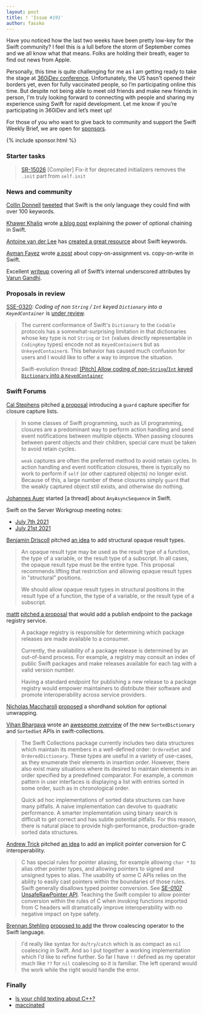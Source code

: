 ```yaml
---
layout: post
title: ! 'Issue #191'
author: fassko
---
```


Have you noticed how the last two weeks have been pretty low-key for the Swift community? I feel this is a lull before the storm of September comes and we all know what that means. Folks are holding their breath, eager to find out news from Apple.

Personally, this time is quite challenging for me as I am getting ready to take the stage at [360iDev conference](https://360idev.com/). Unfortunately, the US hasn't opened their borders yet, even for fully vaccinated people, so I’m participating online this time. But despite not being able to meet old friends and make new friends in person, I'm truly looking forward to connecting with people and sharing my experience using Swift for rapid development. Let me know if you’re participating in 360iDev and let’s meet up!

For those of you who want to give back to community and support the Swift Weekly Brief, we are open for [sponsors](https://swiftweeklybrief.com/sponsorship/).

<!--excerpt-->

{% include sponsor.html %}

### Starter tasks

> [SR-15026](https://bugs.swift.org/browse/SR-15026) [Compiler] Fix-it for deprecated initializers removes the `.init` part from `self.init`

### News and community

[Collin Donnell](https://twitter.com/collindonnell) [tweeted](https://twitter.com/collindonnell/status/1420950032669286402) that Swift is the only language they could find with over 100 keywords.

[Khawer Khaliq](https://twitter.com/khawerkhaliq) wrote [a blog post](https://khawerkhaliq.com/blog/swift-optional-chaining/) explaining the power of optional chaining in Swift.

[Antoine van der Lee](https://www.twitter.com/twannl) has [created a great resource](https://www.avanderlee.com/#h-swift-keywords) about Swift keywords.

[Ayman Fayez](https://aymanmoo.medium.com/) wrote [a post](https://aymanmoo.medium.com/copy-on-assignment-vs-copy-on-write-in-swift-c3016b343d06) about copy-on-assignment vs. copy-on-write in Swift.

Excellent [writeup](https://t.co/ahsYLaO8lZ?amp=1) covering all of Swift’s internal underscored attributes by [Varun Gandhi](https://twitter.com/typesanitizer).

### Proposals in review

[SSE-0320](https://github.com/apple/swift-evolution/blob/main/proposals/0320-codingkeyrepresentable.md): *Coding of non `String` / `Int` keyed `Dictionary` into a `KeyedContainer`* is [under review](https://forums.swift.org/t/se-0320-coding-of-non-string-int-keyed-dictionary-into-a-keyedcontainer/50903).

> The current conformance of Swift's `Dictionary` to the `Codable` protocols has a somewhat-surprising limitation in that dictionaries whose key type is not `String` or `Int` (values directly representable in `CodingKey` types) encode not as `KeyedContainer`s but as `UnkeyedContainer`s. This behavior has caused much confusion for users and I would like to offer a way to improve the situation.
> 
> Swift-evolution thread: [[Pitch] Allow coding of non-`String`/`Int` keyed `Dictionary` into a `KeyedContainer`](https://forums.swift.org/t/pitch-allow-coding-of-non-string-int-keyed-dictionary-into-a-keyedcontainer/44593)

### Swift Forums

[Cal Stephens](https://twitter.com/calstephens98) pitched [a proposal](https://forums.swift.org/t/guard-capture-specifier-for-closure-capture-lists/50805) introducing a `guard` capture specifier for closure capture lists.

> In some classes of Swift programming, such as UI programming, closures are a predominant way to perform action handling and send event notifications between multiple objects. When passing closures between parent objects and their children, special care must be taken to avoid retain cycles.
>
> `weak` captures are often the preferred method to avoid retain cycles. In action handling and event notification closures, there is typically no work to perform if `self` (or other captured objects) no longer exist. Because of this, a large number of these closures simply `guard` that the weakly captured object still exists, and otherwise do nothing.

[Johannes Auer](https://forums.swift.org/u/jmjauer) started [a thread] about `AnyAsyncSequence` in Swift.

Swift on the Server Workgroup meeting notes:

* [July 7th 2021](https://forums.swift.org/t/july-7th-2021/50960)
* [July 21st 2021](https://forums.swift.org/t/july-21st-2021/50961)

[Benjamin Driscoll](https://forums.swift.org/u/bdriscoll) pitched [an idea](https://forums.swift.org/t/structural-opaque-result-types/50998) to add structural opaque result types.

> An opaque result type may be used as the result type of a function, the type of a variable, or the result type of a subscript. In all cases, the opaque result type must be the entire type. This proposal recommends lifting that restriction and allowing opaque result types in "structural" positions.
> 
> We should allow opaque result types in structural positions in the result type of a function, the type of a variable, or the result type of a subscript.

[mattt](https://twitter.com/mattt) [pitched a proposal](https://forums.swift.org/t/package-registry-service-publish-endpoint/51067) that would add a publish endpoint to the package registry service.

> A package registry is responsible for determining which package releases are made available to a consumer.
> 
> Currently, the availability of a package release is determined by an out-of-band process. For example, a registry may consult an index of public Swift packages and make releases available for each tag with a valid version number.
> 
> Having a standard endpoint for publishing a new release to a package registry would empower maintainers to distribute their software and promote interoperability across service providers.

[Nicholas Maccharoli](https://forums.swift.org/u/nicholas_maccharoli) [proposed](https://forums.swift.org/t/if-guard-shorthand-for-optional-unwrapping/51088) a shordhand solution for optional unwrapping.

[Vihan Bhargava](https://forums.swift.org/u/vihan) wrote an [aweseome overview](https://forums.swift.org/t/api-review-sorted-collections/51109) of the new `SortedDictionary` and `SortedSet` APIs in swift-collections.

> The Swift Collections package currently includes two data structures which maintain its members in a well-defined order: `OrderedSet` and `OrderedDictionary`. These types are useful in a variety of use-cases, as they enumerate their elements in insertion order. However, there also exist many situations where its desired to maintain elements in an order specified by a predefined comparator. For example, a common pattern in user interfaces is displaying a list with entries sorted in some order, such as in chronological order.
>
> Quick ad hoc implementations of sorted data structures can have many pitfalls. A naive implementation can devolve to quadratic performance. A smarter implementation using binary search is difficult to get correct and has subtle potential pitfalls. For this reason, there is natural place to provide high-performance, production-grade sorted data structures.

[Andrew Trick](https://forums.swift.org/u/andrew_trick/) pitched [an idea](https://forums.swift.org/t/pitch-implicit-pointer-conversion-for-c-interoperability/51129) to add an implicit pointer conversion for C interoperability.

> C has special rules for pointer aliasing, for example allowing `char *` to alias other pointer types, and allowing pointers to signed and unsigned types to alias. The usability of some C APIs relies on the ability to easily cast pointers within the boundaries of those rules. Swift generally disallows typed pointer conversion. See [SE-0107 UnsafeRawPointer API](https://github.com/apple/swift-evolution/blob/main/proposals/0107-unsaferawpointer.md). Teaching the Swift compiler to allow pointer conversion within the rules of C when invoking functions imported from C headers will dramatically improve interoperability with no negative impact on type safety.

[Brennan Stehling](https://forums.swift.org/u/brennanmke) [proposed to add](https://forums.swift.org/t/throw-coalescing-operator/51137) the throw coalescing operator to the Swift language.

> I'd really like syntax for `do`/`try`/`catch` which is as compact as `nil` coalescing in Swift. And so I put together a working implementation which I'd like to refine further. So far I have `!!` defined as my operator much like `??` for `nil` coalescing so it is familiar. The left operand would the work while the right would handle the error.

### Finally

* [Is your child texting about C++?](https://twitter.com/omershapira/status/1424592236537339907)
* [maccinated](https://twitter.com/jckarter/status/1425110878504984577)

